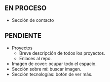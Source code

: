 ## EN PROCESO
- Sección de contacto
## PENDIENTE
- Proyectos
    - Breve descripción de todos los proyectos.
    - Enlaces al repo.
- Imagen de cover: ocupar todo el espacio.
- Sección sobre mí: buscar imagen.
- Sección tecnologías: botón de ver más.